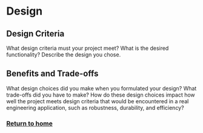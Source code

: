 # Design

## Design Criteria
What design criteria must your project meet? What is the desired functionality?
Describe the design you chose.

## Benefits and Trade-offs
What design choices did you make when you formulated your design? What trade-offs did you have to make?
How do these design choices impact how well the project meets design criteria that would be encountered in a real engineering application, such as robustness, durability, and efficiency?

### [Return to home](index.md)
